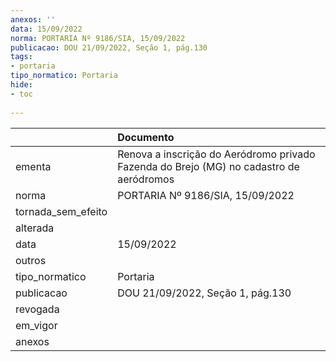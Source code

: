 ```yaml
---
anexos: ''
data: 15/09/2022
norma: PORTARIA Nº 9186/SIA, 15/09/2022
publicacao: DOU 21/09/2022, Seção 1, pág.130
tags:
- portaria
tipo_normatico: Portaria
hide: 
- toc 
 
---
```


|                    | Documento                                                                               |
|:-------------------|:----------------------------------------------------------------------------------------|
| ementa             | Renova a inscrição do Aeródromo privado Fazenda do Brejo (MG) no cadastro de aeródromos |
| norma              | PORTARIA Nº 9186/SIA, 15/09/2022                                                        |
| tornada_sem_efeito |                                                                                         |
| alterada           |                                                                                         |
| data               | 15/09/2022                                                                              |
| outros             |                                                                                         |
| tipo_normatico     | Portaria                                                                                |
| publicacao         | DOU 21/09/2022, Seção 1, pág.130                                                        |
| revogada           |                                                                                         |
| em_vigor           |                                                                                         |
| anexos             |                                                                                         |